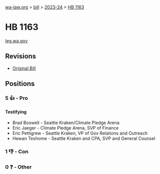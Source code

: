 [wa-law.org](/) > [bill](/bill/) > [2023-24](/bill/2023-24/) > [HB 1163](/bill/2023-24/hb/1163/)

# HB 1163
[leg.wa.gov](https://app.leg.wa.gov/billsummary?BillNumber=1163&Year=2023&Initiative=false)

## Revisions
* [Original Bill](1/)

## Positions
### 5 👍 - Pro
#### Testifying
* Brad Boswell - Seattle Kraken/Climate Pledge Arena
* Eric Jaeger - Climate Pledge Arena, SVP of Finance
* Eric Pettigrew - Seattle Kraken, VP of Gov Relations and Outreach
* Hewan Teshome - Seattle Kraken and CPA, SVP and General Counsel

### 1 👎 - Con

### 0 ❓ - Other
